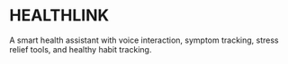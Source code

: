 # HEALTHLINK
A smart health assistant with voice interaction, symptom tracking, stress relief tools, and healthy habit tracking.
